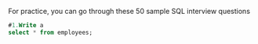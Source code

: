 For practice, you can go through these 50 sample SQL interview questions
```sql
#1.Write a
select * from employees;

```
